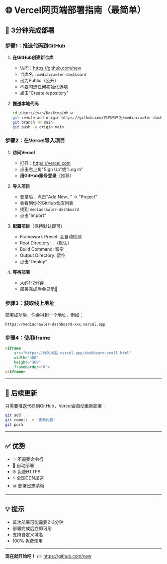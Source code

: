 # 🌐 Vercel网页端部署指南（最简单）

## 📝 3分钟完成部署

### 步骤1：推送代码到GitHub

1. **在GitHub创建新仓库**
   - 访问：https://github.com/new
   - 仓库名：`mediacrawler-dashboard`
   - 设为Public（公开）
   - 不要勾选任何初始化选项
   - 点击"Create repository"

2. **推送本地代码**
   ```bash
   cd /Users/ivan/Desktop/mh_w
   git remote add origin https://github.com/你的用户名/mediacrawler-dashboard.git
   git branch -M main
   git push -u origin main
   ```

### 步骤2：在Vercel导入项目

1. **访问Vercel**
   - 打开：https://vercel.com
   - 点击右上角"Sign Up"或"Log In"
   - **用GitHub账号登录**（推荐）

2. **导入项目**
   - 登录后，点击"Add New..." → "Project"
   - 会看到你的GitHub仓库列表
   - 找到 `mediacrawler-dashboard`
   - 点击"Import"

3. **配置项目**（保持默认即可）
   - Framework Preset: 会自动检测
   - Root Directory: `.`（默认）
   - Build Command: 留空
   - Output Directory: 留空
   - 点击"Deploy"

4. **等待部署**
   - 大约1-2分钟
   - 部署完成后会显示🎉

### 步骤3：获取线上地址

部署成功后，你会得到一个地址，例如：
```
https://mediacrawler-dashboard-xxx.vercel.app
```

### 步骤4：使用iframe

```html
<iframe 
    src="https://你的域名.vercel.app/dashboard-small.html" 
    width="480" 
    height="360"
    frameborder="0">
</iframe>
```

---

## 🔄 后续更新

只需要推送代码到GitHub，Vercel会自动重新部署：

```bash
git add .
git commit -m "更新内容"
git push
```

---

## ✅ 优势

- ✨ 不需要命令行
- 🔄 自动部署
- 🌐 免费HTTPS
- ⚡ 全球CDN加速
- 📊 部署日志清晰

---

## 💡 提示

- 首次部署可能需要2-3分钟
- 部署完成后立即可用
- 支持自定义域名
- 100% 免费使用

---

**现在就开始吧！** 👉 https://github.com/new
